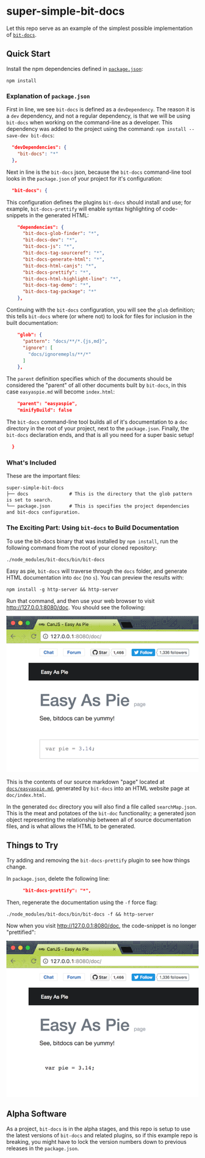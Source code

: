 # super-simple-bit-docs

Let this repo serve as an example of the simplest possible implementation of [`bit-docs`](https://github.com/bit-docs/bit-docs).

## Quick Start

Install the npm dependencies defined in [`package.json`](package.json):

```
npm install
```

### Explanation of `package.json`

First in line, we see `bit-docs` is defined as a `devDependency`. The reason it is a `dev` dependency, and not a regular dependency, is that we will be using `bit-docs` when working on the command-line as a developer. This dependency was added to the project using the command: `npm install --save-dev bit-docs`:

```json
  "devDependencies": {
    "bit-docs": "*"
  },
```

Next in line is the `bit-docs` json, because the `bit-docs` command-line tool looks in the `package.json` of your project for it's configuration:

```json
  "bit-docs": {
```

This configuration defines the plugins `bit-docs` should install and use; for example, `bit-docs-prettify` will enable syntax highlighting of code-snippets in the generated HTML:

```json
    "dependencies": {
      "bit-docs-glob-finder": "*",
      "bit-docs-dev": "*",
      "bit-docs-js": "*",
      "bit-docs-tag-sourceref": "*",
      "bit-docs-generate-html": "*",
      "bit-docs-html-canjs": "*",
      "bit-docs-prettify": "*",
      "bit-docs-html-highlight-line": "*",
      "bit-docs-tag-demo": "*",
      "bit-docs-tag-package": "*"
    },
```

Continuing with the `bit-docs` configuration, you will see the `glob` definition; this tells `bit-docs` where (or where not) to look for files for inclusion in the built documentation: 

```json
    "glob": {
      "pattern": "docs/**/*.{js,md}",
      "ignore": [
        "docs/ignoremepls/**/*"
      ]
    },
```

The `parent` definition specifies which of the documents should be considered the "parent" of all other documents built by `bit-docs`, in this case `easyaspie.md` will become `index.html`:

```json
    "parent": "easyaspie",
    "minifyBuild": false
```

The `bit-docs` command-line tool builds all of it's documentation to a `doc` directory in the root of your project, next to the `package.json`. Finally, the `bit-docs` declaration ends, and that is all you need for a super basic setup!

```json
  }
```

### What's Included

These are the important files:

```
super-simple-bit-docs
├── docs               # This is the directory that the glob pattern is set to search.
└── package.json       # This is specifies the project dependencies and bit-docs configuration.
```

### The Exciting Part: Using `bit-docs` to Build Documentation

To use the bit-docs binary that was installed by `npm install`, run the following command from the root of your cloned repository:

```
./node_modules/bit-docs/bin/bit-docs
```

Easy as pie, `bit-docs` will traverse through the `docs` folder, and generate HTML documentation into `doc` (no `s`). You can preview the results with:

```
npm install -g http-server && http-server
```

Run that command, and then use your web browser to visit <http://127.0.0.1:8080/doc>. You should see the following:

![result](.github/result.png)

This is the contents of our source markdown "page" located at [`docs/easyaspie.md`](docs/easyaspie.md), generated by `bit-docs` into an HTML website page at `doc/index.html`.

In the generated `doc` directory you will also find a file called `searchMap.json`. This is the meat and potatoes of the `bit-doc` functionality; a generated json object representing the relationship between all of source documentation files, and is what allows the HTML to be generated.

## Things to Try

Try adding and removing the `bit-docs-prettify` plugin to see how things change.

In `package.json`, delete the following line:

```json
      "bit-docs-prettify": "*",
```

Then, regenerate the documentation using the `-f` force flag:

```
./node_modules/bit-docs/bin/bit-docs -f && http-server
```

Now when you visit <http://127.0.0.1:8080/doc>, the code-snippet is no longer "prettified":

![result](.github/result2.png)

## Alpha Software

As a project, `bit-docs` is in the alpha stages, and this repo is setup to use the latest versions of `bit-docs` and related plugins, so if this example repo is breaking, you might have to lock the version numbers down to previous releases in the `package.json`.
